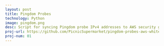 ```yaml
---
layout: post
title: Pingdom Probes
technology: Python
image: pingdom.png
desc: Script for syncing Pingdom probe IPv4 addresses to AWS security groups.
proj-url: https://github.com/PicnicSupermarket/pingdom-probes-aws-whitelist
proj-num: 01
---
```


